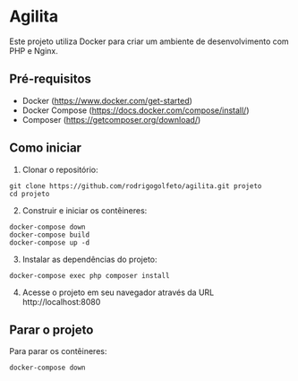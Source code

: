 # Agilita

Este projeto utiliza Docker para criar um ambiente de desenvolvimento com PHP e Nginx.

## Pré-requisitos

- Docker (https://www.docker.com/get-started)
- Docker Compose (https://docs.docker.com/compose/install/)
- Composer (https://getcomposer.org/download/)

## Como iniciar

1. Clonar o repositório:
```
git clone https://github.com/rodrigogolfeto/agilita.git projeto
cd projeto
```

2. Construir e iniciar os contêineres:
```
docker-compose down
docker-compose build
docker-compose up -d
```

3. Instalar as dependências do projeto:
```
docker-compose exec php composer install
```

4. Acesse o projeto em seu navegador através da URL http://localhost:8080

## Parar o projeto

Para parar os contêineres:
```
docker-compose down
```
